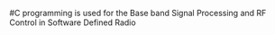 #C programming is used for the Base band Signal Processing and RF Control in Software Defined Radio  
